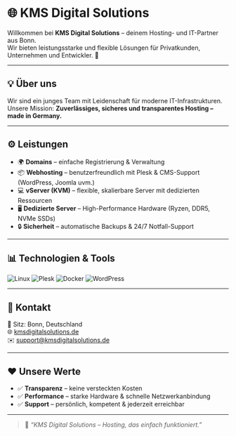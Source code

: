 # 🌐 KMS Digital Solutions

Willkommen bei **KMS Digital Solutions** – deinem Hosting- und IT-Partner aus Bonn.  
Wir bieten leistungsstarke und flexible Lösungen für Privatkunden, Unternehmen und Entwickler. 🚀

---

## 💡 Über uns
Wir sind ein junges Team mit Leidenschaft für moderne IT-Infrastrukturen.  
Unsere Mission: **Zuverlässiges, sicheres und transparentes Hosting – made in Germany.**

---

## ⚙️ Leistungen

- 🌍 **Domains** – einfache Registrierung & Verwaltung  
- 📦 **Webhosting** – benutzerfreundlich mit Plesk & CMS-Support (WordPress, Joomla uvm.)  
- 💻 **vServer (KVM)** – flexible, skalierbare Server mit dedizierten Ressourcen  
- 🖥️ **Dedizierte Server** – High-Performance Hardware (Ryzen, DDR5, NVMe SSDs)  
- 🔒 **Sicherheit** – automatische Backups & 24/7 Notfall-Support  

---

## 📊 Technologien & Tools
![Linux](https://img.shields.io/badge/Linux-000?style=for-the-badge&logo=linux&logoColor=white)
![Plesk](https://img.shields.io/badge/Plesk-333?style=for-the-badge&logo=plesk&logoColor=white)
![Docker](https://img.shields.io/badge/Docker-0db7ed?style=for-the-badge&logo=docker&logoColor=white)
![WordPress](https://img.shields.io/badge/WordPress-21759B?style=for-the-badge&logo=wordpress&logoColor=white)

---

## 🤝 Kontakt
📍 Sitz: Bonn, Deutschland  
🌐 [kmsdigitalsolutions.de](https://www.kmsdigitalsolutions.de)  
✉️ support@kmsdigitalsolutions.de  

---

## ❤️ Unsere Werte
- ✅ **Transparenz** – keine versteckten Kosten  
- ✅ **Performance** – starke Hardware & schnelle Netzwerkanbindung  
- ✅ **Support** – persönlich, kompetent & jederzeit erreichbar  

---

> 💬 _“KMS Digital Solutions – Hosting, das einfach funktioniert.”_
